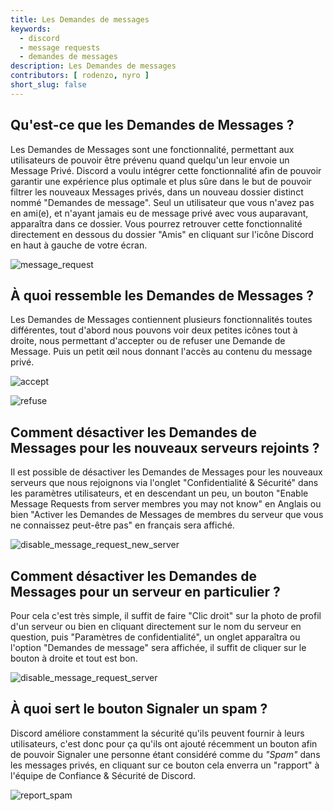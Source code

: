 ```yaml
---
title: Les Demandes de messages
keywords:
  - discord
  - message requests
  - demandes de messages
description: Les Demandes de messages
contributors: [ rodenzo, nyro ]
short_slug: false
---
```


## Qu'est-ce que les Demandes de Messages ? 

Les Demandes de Messages sont une fonctionnalité, permettant aux utilisateurs de pouvoir être prévenu quand quelqu'un leur envoie un Message Privé. Discord a voulu intégrer cette fonctionnalité afin de pouvoir garantir une expérience plus optimale et plus sûre dans le but de pouvoir filtrer les nouveaux Messages privés, dans un nouveau dossier distinct nommé "Demandes de message". Seul un utilisateur que vous n'avez pas en ami(e), et n'ayant jamais eu de message privé avec vous auparavant, apparaîtra dans ce dossier.
Vous pourrez retrouver cette fonctionnalité directement en dessous du dossier "Amis" en cliquant sur l'icône Discord en haut à gauche de votre écran.

![message_request](https://i.discord.fr/IX4B.png)

## À quoi ressemble les Demandes de Messages ?

Les Demandes de Messages contiennent plusieurs fonctionnalités toutes différentes, tout d'abord nous pouvons voir deux petites icônes tout à droite, nous permettant d'accepter ou de refuser une Demande de Message. Puis un petit œil nous donnant l'accès au contenu du message privé.

![accept](https://i.discord.fr/7mqG.png)

![refuse](https://i.discord.fr/Op0B.png)

## Comment désactiver les Demandes de Messages pour les nouveaux serveurs rejoints ?

Il est possible de désactiver les Demandes de Messages pour les nouveaux serveurs que nous rejoignons via l'onglet "Confidentialité & Sécurité" dans les paramètres utilisateurs, et en descendant un peu, un bouton "Enable Message Requests from server membres you may not know" en Anglais ou bien "Activer les Demandes de Messages de membres du serveur que vous ne connaissez peut-être pas" en français sera affiché.

![disable_message_request_new_server](https://i.discord.fr/MHnK.png)

## Comment désactiver les Demandes de Messages pour un serveur en particulier ?

Pour cela c'est très simple, il suffit de faire "Clic droit" sur la photo de profil d'un serveur ou bien en cliquant directement sur le nom du serveur en question, puis "Paramètres de confidentialité", un onglet apparaîtra ou l'option "Demandes de message" sera affichée, il suffit de cliquer sur le bouton à droite et tout est bon.

![disable_message_request_server](https://i.discord.fr/FjNh.png)

## À quoi sert le bouton Signaler un spam ?

Discord améliore constamment la sécurité qu'ils peuvent fournir à leurs utilisateurs, c'est donc pour ça qu'ils ont ajouté récemment un bouton afin de pouvoir Signaler une personne étant considéré comme du *"Spam"* dans les messages privés, en cliquant sur ce bouton cela enverra un "rapport" à l'équipe de Confiance & Sécurité de Discord.

![report_spam](https://i.discord.fr/7vaU.png)

